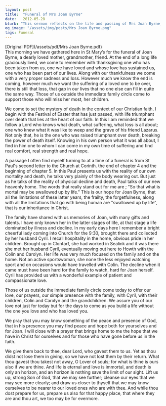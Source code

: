 ```yaml
---
layout: post
title:  "Funeral of Mrs Joan Byrne"
date:   2012-05-28
blurb: "This sermon reflects on the life and passing of Mrs Joan Byrne, a dearly loved mother, grandmother, and friend. It discusses the Christian perspective on death, the hope in Christ, and the comfort found in faith during times of loss. The sermon also shares memories of Joan and highlights the support of her family."
og_image: "/assets/img/posts/Mrs Joan Byrne.png"
tags: Funeral
---
```

[Original PDF](/assets/pdf/Mrs Joan Byrne.pdf)    
This morning we have gathered here in St Mary’s for the funeral of Joan Byrne, a dearly loved mother, grandmother, friend. At the end of a long life graciously lived, we come to remember with thanksgiving one who has been taken from us, one we have loved and whose love has sustained us, one who has been part of our lives. Along with our thankfulness we come with a very proper sadness and loss. However much we know the end is coming, however much we want the suffering of a loved one to be over, there is still that loss, that gap in our lives that no one else can fill in quite the same way. Those of us outside the immediate family circle come to support those who will miss her most, her children.

We come to set the mystery of death in the context of our Christian faith. I begin with the Festival of Easter that has just passed, with life triumphant over death that lies at the heart of our faith. In this I am reminded that we follow a Lord who knows what death, what suffering, what loss is all about; one who knew what it was like to weep and the grave of his friend Lazarus. Not only that, he is the one who was raised triumphant over death, breaking the power of death itself. Knowing in his own person what it was all about, I find in him one to whom I can come in my own time of suffering and find real comfort, real strength and real hope.

A passage I often find myself turning to at a time of a funeral is from St Paul's second letter to the Church at Corinth. the end of chapter 4 and the beginning of chapter 5. In this Paul presents us with the reality of our own mortality and death, he talks very plainly of the body wearing out. But just as he talks of the reality of physical decline and death, Paul talks of our new heavenly home. The words that really stand out for me are ; "So that what is mortal may be swallowed up by life." This is our hope for Joan Byrne, that all the limitations of these latter years, the frailty, the forgetfulness, along with all the limitations that go with being human are "swallowed up by life", that is our inheritance in Christ.

The family have shared with us memories of Joan, with many gifts and talents. I have only known her in the latter stages of life, at that stage a life dominated by illness and decline. In my early days here I remember a bright cheerful lady coming into Church for the 9:30, brought there and collected by her husband Cyril. I recall hospitality in the home, obvious pride in her children. Brought up in Clontarf, she had worked in Sealink and it was there she met her husband Cyril, eventually moving out here to Howth with the Colin and Carolyn. Her life was very much focused on the family and on the home. Not an active sportswoman, she none the less enjoyed watching sport and on occasions would have travelled with Colin. The decline when it came must have been hard for the family to watch, hard for Joan herself. Cyril has provided us with a wonderful example of patient and compassionate love.

Those of us outside the immediate family circle come today to offer our love, our prayers, our simple presence with the family, with Cyril, with their children, Colin and Carolyn and the grandchildren. We assure you of our love not just for today but for the days to come as you build a life without the one you love and who has loved you.

We pray that you may know something of the peace and presence of God, that in his presence you may find peace and hope both for yourselves and for Joan. I will close with a prayer that brings home to me the hope that we have in Christ for ourselves and for those who have gone before us in the faith.

We give them back to thee, dear Lord, who gavest them to us. Yet as thou didst not lose them in giving, so we have not lost them by their return. What thou gavest thou takest not away, O Lover of souls; for what is thine is ours also if we are thine. And life is eternal and love is immortal, and death is only an horizon, and an horizon is nothing save the limit of our sight. Lift us up, strong Son of God, that we may see further; cleanse our eyes that we may see more clearly; and draw us closer to thyself that we may know ourselves to be nearer to our loved ones who are with thee. And while thou dost prepare for us, prepare us also for that happy place, that where they are and thou art, we too may be for evermore.
